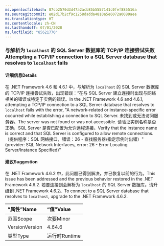 ```yaml
---
ms.openlocfilehash: 87cb2570d3d47a2acb85b5557141c0fef885516a
ms.sourcegitcommit: e02d17b2cf9c1258dadda4810a5e6072a0089aee
ms.translationtype: HT
ms.contentlocale: zh-CN
ms.lasthandoff: 07/01/2020
ms.locfileid: "85621770"
---
```

### <a name="attempting-a-tcpip-connection-to-a-sql-server-database-that-resolves-to-localhost-fails"></a><span data-ttu-id="c1864-101">与解析为 `localhost` 的 SQL Server 数据库的 TCP/IP 连接尝试失败</span><span class="sxs-lookup"><span data-stu-id="c1864-101">Attempting a TCP/IP connection to a SQL Server database that resolves to `localhost` fails</span></span>

#### <a name="details"></a><span data-ttu-id="c1864-102">详细信息</span><span class="sxs-lookup"><span data-stu-id="c1864-102">Details</span></span>

<span data-ttu-id="c1864-103">在 .NET Framework 4.6 和 4.6.1 中，与解析为 <code>localhost</code> 的 SQL Server 数据库的 TCP/IP 连接尝试失败，出现错误：“在与 SQL Server 建立连接时出现与网络相关的错误或特定于实例的错误。</span><span class="sxs-lookup"><span data-stu-id="c1864-103">In the .NET Framework 4.6 and 4.6.1, attempting a TCP/IP connection to a SQL Server database that resolves to <code>localhost</code> fails with the error, &quot;A network-related or instance-specific error occurred while establishing a connection to SQL Server.</span></span> <span data-ttu-id="c1864-104">未找到或无法访问服务器。</span><span class="sxs-lookup"><span data-stu-id="c1864-104">The server was not found or was not accessible.</span></span> <span data-ttu-id="c1864-105">请验证实例名称是否正确，SQL Server 是否已配置为允许远程连接。</span><span class="sxs-lookup"><span data-stu-id="c1864-105">Verify that the instance name is correct and that SQL Server is configured to allow remote connections.</span></span> <span data-ttu-id="c1864-106">（提供程序：SQL 网络接口，错误：26 - 查找服务器/指定示例时出错）&quot;</span><span class="sxs-lookup"><span data-stu-id="c1864-106">(provider: SQL Network Interfaces, error: 26 - Error Locating Server/Instance Specified)&quot;</span></span>

#### <a name="suggestion"></a><span data-ttu-id="c1864-107">建议</span><span class="sxs-lookup"><span data-stu-id="c1864-107">Suggestion</span></span>

<span data-ttu-id="c1864-108">在 .NET Framework 4.6.2 中，此问题已得到解决，并已恢复以前的行为。</span><span class="sxs-lookup"><span data-stu-id="c1864-108">This issue has been addressed and the previous behavior restored in the .NET Framework 4.6.2.</span></span> <span data-ttu-id="c1864-109">若要连接到会解析为 <code>localhost</code> 的 SQL Server 数据库，请升级到 .NET Framework 4.6.2。</span><span class="sxs-lookup"><span data-stu-id="c1864-109">To connect to a SQL Server database that resolves to <code>localhost</code>, upgrade to the .NET Framework 4.6.2.</span></span>

| <span data-ttu-id="c1864-110">“属性”</span><span class="sxs-lookup"><span data-stu-id="c1864-110">Name</span></span>    | <span data-ttu-id="c1864-111">“值”</span><span class="sxs-lookup"><span data-stu-id="c1864-111">Value</span></span>       |
|:--------|:------------|
| <span data-ttu-id="c1864-112">范围</span><span class="sxs-lookup"><span data-stu-id="c1864-112">Scope</span></span>   |<span data-ttu-id="c1864-113">次要</span><span class="sxs-lookup"><span data-stu-id="c1864-113">Minor</span></span>|
|<span data-ttu-id="c1864-114">Version</span><span class="sxs-lookup"><span data-stu-id="c1864-114">Version</span></span>|<span data-ttu-id="c1864-115">4.6</span><span class="sxs-lookup"><span data-stu-id="c1864-115">4.6</span></span>|
|<span data-ttu-id="c1864-116">类型</span><span class="sxs-lookup"><span data-stu-id="c1864-116">Type</span></span>|<span data-ttu-id="c1864-117">运行时</span><span class="sxs-lookup"><span data-stu-id="c1864-117">Runtime</span></span>|
